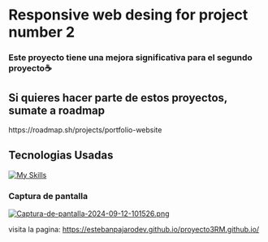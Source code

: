 # Responsive web desing for project number 2

<h3>Este proyecto tiene una mejora significativa para el segundo proyecto☕</h3>

<h2>Si quieres hacer parte de estos proyectos, sumate a roadmap</h2>
https://roadmap.sh/projects/portfolio-website

<h2>  
Tecnologias Usadas
</h2> 


[![My Skills](https://skillicons.dev/icons?i=html,css)](https://skillicons.dev)

<h3>Captura de pantalla</h3>

[![Captura-de-pantalla-2024-09-12-101526.png](https://i.postimg.cc/9fyYt6nW/Captura-de-pantalla-2024-09-12-101526.png)](https://postimg.cc/kVXS7pCZ)

visita la pagina: https://estebanpajarodev.github.io/proyecto3RM.github.io/
